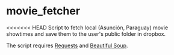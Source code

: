 movie_fetcher
=============

<<<<<<< HEAD
Script to fetch local (Asunción, Paraguay) movie showtimes and save them to the user's public folder in dropbox. 

The script requires [Requests][requests] and [Beautiful Soup][bs].

[requests]: http://docs.python-requests.org/en/latest/
[bs]: http://www.crummy.com/software/BeautifulSoup/
